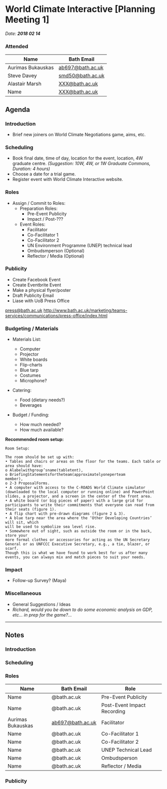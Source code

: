 # World Climate Interactive [Planning Meeting 1]

_Date: **2018 02 14**_

### Attended

|Name |Bath Email|
|--|--|
| Aurimas Bukauskas | ab697@bath.ac.uk|
| Steve Davey | smd50@bath.ac.uk|
| Alastair Marsh | XXX@bath.ac.uk|
| Name | XXX@bath.ac.uk|

## Agenda

### Introduction

* Brief new joiners on World Climate Negotiations game, aims, etc.

### Scheduling

* Book final date, time of day, location for the event, location, 4W graduate centre. _(Suggestion: 10W, 4W, or 1W Graduate Commons, Duration: 4 hours)_
* Choose a date for a trial game.
* Register event with World Climate Interactive website.

### Roles 

* Assign / Commit to Roles:
    - Preparation Roles:
        + Pre-Event Publicity
        + Impact / Post-??? 
    - Event Roles:
        + Facilitator
        + Co-Facilitator 1
        + Co-Facilitator 2
        + UN Environment Programme (UNEP) technical lead
        + Ombudsmperson (Optional)
        + Reflector / Media (Optional)

### Publicity

* Create Facebook Event 
* Create Eventbrite Event
* Make a physical flyer/poster
* Draft Publicity Email
* Liase with UoB Press Office

press@bath.ac.uk
http://www.bath.ac.uk/marketing/teams-services/communications/press-office/index.html

### Budgeting / Materials 

* Materials List:
    * Computer
    * Projector
    * White boards
    * Flip-charts
    * Blue tarp
    * Costumes
    * Microphone?

* Catering:
    - Food (dietary needs?)
    - Beverages
    
* Budget / Funding:
    * How much needed? 
    * How much available?


**Recommended room setup:**

```
Room Setup:

The room should be set up with:
• Tables and chairs or areas on the floor for the teams. Each table or area should have:
o Alabelwithgroup’sname(tabletent),
o BriefingStatementsfortheteam(approximatelyoneperteam
member),
o 2-3 ProposalForms.
• A computer with access to the C-ROADS World Climate simulator (downloaded to the local computer or running online) and PowerPoint slides, a projector, and a screen in the center of the front area.
• A white board (or big pieces of paper) with a large grid for participants to write their commitments that everyone can read from their seats (figure 1).
• A flip chart with pre-drawn diagrams (figure 2 & 3).
• A blue tarp near the area where the ‘Other Developing Countries’ will sit, which
will be used to symbolize sea level rise.
• Somewhere out of sight, such as outside the room or in the back, store your
more formal clothes or accessories for acting as the UN Secretary General or as UNFCCC Executive Secretary, e.g., a tie, blazer, or scarf.
Though this is what we have found to work best for us after many events, you can always mix and match pieces to suit your needs.

```

### Impact 

* Follow-up Survey? (Maya)

### Miscellaneous

* General Suggestions / Ideas
* _Richard, would you be down to do some economic analysis on GDP, etc... in prep for the game?..._

---

## Notes

### Introduction

### Scheduling

### Roles

|Name |Bath Email| Role |
|--|--|--|
|Name|@bath.ac.uk|Pre-Event Publicity|
|Name|@bath.ac.uk|Post-Event Impact Recording|
| Aurimas Bukauskas | ab697@bath.ac.uk| Facilitator |
|Name|@bath.ac.uk|Co-Facilitator 1|
|Name|@bath.ac.uk|Co-Facilitator 2|
|Name|@bath.ac.uk|UNEP Technical Lead|
|Name|@bath.ac.uk|Ombudsperson|
|Name|@bath.ac.uk|Reflector / Media|

### Publicity

